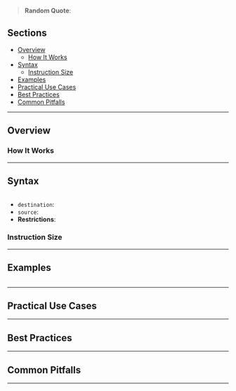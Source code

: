 #

> **Random Quote**:

## Sections

+ [Overview](#overview)
    - [How It Works](#how-it-works)
+ [Syntax](#syntax)
    - [Instruction Size](#instruction-size)
+ [Examples](#examples)
+ [Practical Use Cases](#practical-use-cases)
+ [Best Practices](#best-practices)
+ [Common Pitfalls](#common-pitfalls)

---

## Overview



### How It Works



---

## Syntax

```asm

```

+ `destination`:
+ `source`:
+ **Restrictions**:

### Instruction Size



---

## Examples

```asm

```

---

## Practical Use Cases



---

## Best Practices



---

## Common Pitfalls



---
